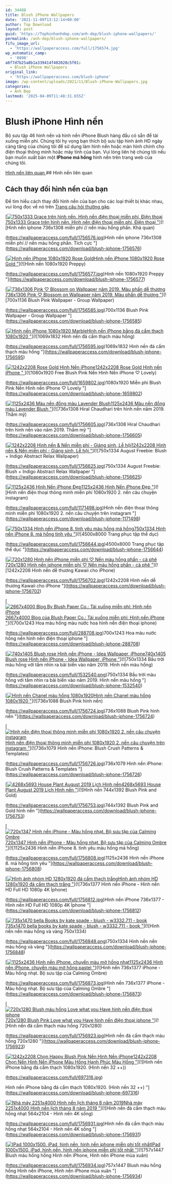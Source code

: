 ```yaml
---
id: 34488
title: Blush iPhone Wallpapers
date: '2021-11-09T13:12:14+00:00'
author: Top Download
layout: post
guid: 'https://Tophinhanhdep.com/anh-dep/blush-iphone-wallpapers/'
permalink: /anh-dep/blush-iphone-wallpapers/
fifu_image_url:
  - 'https://wallpaperaccess.com/full/1756574.jpg'
wp_automatic_camp:
  - '8098'
a6f7d7b25a8b1a339414f402028c5f01:
  - Blush iPhone Wallpapers
original_link:
  - 'https://wallpaperaccess.com/blush-iphone'
image: /wp-content/uploads/2021/11/Blush-iPhone-Wallpapers.jpg
categories:
  - Ảnh Đẹp
lastmod: '2025-04-09T11:48:31.655Z'
---
```

# Blush iPhone Hình nền

Bộ sưu tập 46 hình nền và hình nền iPhone Blush hàng đầu có sẵn để tải xuống miễn phí. Chúng tôi hy vọng bạn thích bộ sưu tập hình ảnh HD ngày càng tăng của chúng tôi để sử dụng làm hình nền hoặc màn hình chính cho điện thoại thông minh hoặc máy tính của bạn. Vui lòng liên hệ chúng tôi nếu bạn muốn xuất bản một **IPhone má hồng** hình nền trên trang web của chúng tôi.

[Hình nền liên quan ](#related) ## Hình nền liên quan

## Cách thay đổi hình nền của bạn

Để tìm hiểu cách thay đổi hình nền của bạn cho các loại thiết bị khác nhau, vui lòng đọc về nó trên [Trang câu hỏi thường gặp](https://tophinhanhdep.com/faq/).

  
[[![750x1333 Grace trên hình nền.  Hình nền điện thoại miễn phí, Điện thoại](https://wallpaperaccess.com/full/1756574.jpg)750x1333 Grace trên hình nền. Hình nền điện thoại miễn phí, Điện thoại "](https://wallpaperaccess.com/download/blush-iphone-1756574)](![Hình nền iphone 736x1308 miễn phí // nền màu hồng phấn.  Khả quan)

(https://wallpaperaccess.com/full/1756576.jpg)Hình nền iphone 736x1308 miễn phí // nền màu hồng phấn. Tích cực "](https://wallpaperaccess.com/download/blush-iphone-1756576)

[[![Hình nền iPhone 1080x1920 Rose Gold](https://wallpaperaccess.com/full/643722.jpg)Hình nền iPhone 1080x1920 Rose Gold "](https://wallpaperaccess.com/download/blush-iphone-643722)](![Hình nền 1080x1920 Preppy)

(https://wallpaperaccess.com/full/1756577.jpg)Hình nền 1080x1920 Preppy "](https://wallpaperaccess.com/download/blush-iphone-1756577)

[[![736x1306 Pink ♡ Blossom on Wallpaper năm 2019. Màu phấn dễ thương](https://wallpaperaccess.com/full/1091359.jpg)736x1306 Pink ♡ Blossom on Wallpaper năm 2019. Màu phấn dễ thương "](https://wallpaperaccess.com/download/blush-iphone-1091359)](![700x1136 Blush Pink Wallpaper - Group Wallpaper)

(https://wallpaperaccess.com/full/1756585.jpg)700x1136 Blush Pink Wallpaper - Group Wallpaper "](https://wallpaperaccess.com/download/blush-iphone-1756585)

[[![Hình nền iPhone 1080x1920 Marble](https://wallpaperaccess.com/full/697305.jpg)Hình nền iPhone bằng đá cẩm thạch 1080x1920 "](https://wallpaperaccess.com/download/blush-iphone-697305)](![1069x1832 Hình nền đá cẩm thạch màu hồng)

(https://wallpaperaccess.com/full/1756595.jpg)1069x1832 Hình nền đá cẩm thạch màu hồng "](https://wallpaperaccess.com/download/blush-iphone-1756595)

[[![1242x2208 Rose Gold Hình Nền iPhone](https://wallpaperaccess.com/full/902193.jpg)1242x2208 Rose Gold Hình nền iPhone " ](https://wallpaperaccess.com/download/blush-iphone-902193)](![1080x1920 Free Blush Pink Nền Hình Nền iPhone ♡ Lovely)

(https://wallpaperaccess.com/full/1659802.jpg)1080x1920 Miễn phí Blush Pink Nền Hình nền iPhone ♡ Lovely "](https://wallpaperaccess.com/download/blush-iphone-1659802)

[[![1125x2436 Màu nền đồng màu Lavender Blush](https://wallpaperaccess.com/full/1756600.jpg)1125x2436 Màu nền đồng màu Lavender Blush "](https://wallpaperaccess.com/download/blush-iphone-1756600)](![736x1308 Hiral Chaudhari trên hình nền năm 2019. Thẩm mỹ)

(https://wallpaperaccess.com/full/1756605.jpg)736x1308 Hiral Chaudhari trên hình nền vào năm 2019. Thẩm mỹ "](https://wallpaperaccess.com/download/blush-iphone-1756605)

[[![1242x2208 Hình nền & Nền miễn phí - Giáng sinh, Lễ hội](https://wallpaperaccess.com/full/1756606.png)1242x2208 Hình nền &amp; Nền miễn phí - Giáng sinh, Lễ hội "](https://wallpaperaccess.com/download/blush-iphone-1756606)](![750x1334 August Freebie: Blush + Indigo Abstract Relax Wallpaper)

(https://wallpaperaccess.com/full/1756625.jpg)750x1334 August Freebie: Blush + Indigo Abstract Relax Wallpaper "](https://wallpaperaccess.com/download/blush-iphone-1756625)

[[![1125x2436 Hình Nền iPhone Đẹp](https://wallpaperaccess.com/full/1756633.jpg)1125x2436 Hình Nền iPhone Đẹp "](https://wallpaperaccess.com/download/blush-iphone-1756633)](![Hình nền điện thoại thông minh miễn phí 1080x1920 2. nền câu chuyện instagram)

(https://wallpaperaccess.com/full/1171498.jpg)Hình nền điện thoại thông minh miễn phí 1080x1920 2. nền câu chuyện trên instagram "](https://wallpaperaccess.com/download/blush-iphone-1171498)

[[![750x1334 Hình nền iPhone 8.  tình yêu màu hồng má hồng](https://wallpaperaccess.com/full/1756643.jpg)750x1334 Hình nền iPhone 8. má hồng tình yêu "](https://wallpaperaccess.com/download/blush-iphone-1756643)](![4500x8000 Trang phục tập thể dục)

(https://wallpaperaccess.com/full/1756644.jpg)4500x8000 Trang phục tập thể dục "](https://wallpaperaccess.com/download/blush-iphone-1756644)

[[![720x1280 Hình nền iPhone miễn phí ♡ Nền màu hồng phấn - cà phê](https://wallpaperaccess.com/full/1756678.jpg)720x1280 Hình nền iphone miễn phí ♡ Nền màu hồng phấn - cà phê "](https://wallpaperaccess.com/download/blush-iphone-1756678)](![1242x2208 Hình nền dễ thương Kawaii cho iPhone)

(https://wallpaperaccess.com/full/1756702.jpg)1242x2208 Hình nền dễ thương Kawaii cho iPhone "](https://wallpaperaccess.com/download/blush-iphone-1756702)

[[![2667x4000 Blog By Blush Paper Co.: Tải xuống miễn phí: Hình nền iPhone](https://wallpaperaccess.com/full/1188957.jpg)2667x4000 Blog của Blush Paper Co.: Tải xuống miễn phí: Hình nền iPhone "](https://wallpaperaccess.com/download/blush-iphone-1188957)](![700x1243 Hoa màu hồng màu nước hoa hình nền điện thoại iphone)

(https://wallpaperaccess.com/full/288708.jpg)700x1243 Hoa màu nước hồng nền hình nền điện thoại iphone "](https://wallpaperaccess.com/download/blush-iphone-288708)

[[![740x1405 Blush rose Hình nền iPhone - Idea Wallpaper, iPhone](https://wallpaperaccess.com/full/1756720.jpg)740x1405 Blush rose Hình nền iPhone - Idea Wallpaper, iPhone "](https://wallpaperaccess.com/download/blush-iphone-1756720)](![750x1334 Bầu trời màu hồng với tầm nhìn ra bãi biển vào năm 2019. Hình nền màu hồng)

(https://wallpaperaccess.com/full/1532540.png)750x1334 Bầu trời màu hồng với tầm nhìn ra bãi biển vào năm 2019. Hình nền màu hồng "](https://wallpaperaccess.com/download/blush-iphone-1532540)

[[![Hình nền Chanel màu hồng 1080x1920](https://wallpaperaccess.com/full/866213.jpg)Hình nền Chanel màu hồng 1080x1920 "](https://wallpaperaccess.com/download/blush-iphone-866213)](![736x1088 Blush Pink hình nền)

(https://wallpaperaccess.com/full/1756724.jpg)736x1088 Blush Pink hình nền "](https://wallpaperaccess.com/download/blush-iphone-1756724)

[[![Hình nền điện thoại thông minh miễn phí 1080x1920 2. nền câu chuyện instagram](https://wallpaperaccess.com/full/1258671.jpg)Hình nền điện thoại thông minh miễn phí 1080x1920 2. nền câu chuyện trên instagram "](https://wallpaperaccess.com/download/blush-iphone-1258671)](![736x1079 Hình nền iPhone: Blush Crush Patterns & Templates)

(https://wallpaperaccess.com/full/1756726.jpg)736x1079 Hình nền iPhone: Blush Crush Patterns &amp; Templates "](https://wallpaperaccess.com/download/blush-iphone-1756726)

[[![4268x5693 House Plant August 2019 Lịch Hình nền](https://wallpaperaccess.com/full/1756743.jpg)4268x5693 House Plant August 2019 Lịch Hình nền "](https://wallpaperaccess.com/download/blush-iphone-1756743)](![Hình nền 744x1392 Blush Pink and Gold)

(https://wallpaperaccess.com/full/1756753.jpg)744x1392 Blush Pink and Gold hình nền "](https://wallpaperaccess.com/download/blush-iphone-1756753)

[[![720x1347 Hình nền iPhone - Màu hồng nhạt.  Bộ sưu tập của Calming Ombre](https://wallpaperaccess.com/full/1756754.jpg)720x1347 Hình nền iPhone - Màu hồng nhạt. Bộ sưu tập của Calming Ombre "](https://wallpaperaccess.com/download/blush-iphone-1756754)](![1125x2436 Hình nền iPhone 8.  tình yêu màu hồng má hồng)

(https://wallpaperaccess.com/full/1756808.jpg)1125x2436 Hình nền iPhone 8. má hồng tình yêu "](https://wallpaperaccess.com/download/blush-iphone-1756808)

[[![Hình ảnh nhóm HD 1280x1920 đá cẩm thạch trắng](https://wallpaperaccess.com/full/622849.jpg)Hình ảnh nhóm HD 1280x1920 đá cẩm thạch trắng "](https://wallpaperaccess.com/download/blush-iphone-622849)](![736x1377 Hình nền iPhone - Hình nền HD Full HD 1080p 4K İphone)

(https://wallpaperaccess.com/full/1756812.jpg)Hình nền iPhone 736x1377 - Hình nền HD Full HD 1080p 4K İphone "](https://wallpaperaccess.com/download/blush-iphone-1756812)

[[![735x1470 bella Books by kate spade - blush - w3332.711 - book](https://wallpaperaccess.com/full/1756829.jpg)735x1470 bella books by kate spade - blush - w3332.711 - book "](https://wallpaperaccess.com/download/blush-iphone-1756829)](![Hình nền nền màu hồng và vàng 750x1334)

(https://wallpaperaccess.com/full/1756848.png)750x1334 Hình nền nền màu hồng và vàng "](https://wallpaperaccess.com/download/blush-iphone-1756848)

[[![1125x2436 Hình nền iPhone.  chuyển màu mờ hồng nhạt](https://wallpaperaccess.com/full/1756859.jpg)1125x2436 Hình nền iPhone. chuyển màu mờ hồng pastel "](https://wallpaperaccess.com/download/blush-iphone-1756859)](![Hình nền 736x1377 iPhone - Màu hồng nhạt.  Bộ sưu tập của Calming Ombre)

(https://wallpaperaccess.com/full/1756873.jpg)Hình nền 736x1377 iPhone - Màu hồng nhạt. Bộ sưu tập của Calming Ombre "](https://wallpaperaccess.com/download/blush-iphone-1756873)

[[![720x1280 Blush màu hồng Love what you Have hình nền điện thoại iphone](https://wallpaperaccess.com/full/1756905.jpg)720x1280 Blush Pink Love what you Have hình nền điện thoại iphone "](https://wallpaperaccess.com/download/blush-iphone-1756905)](![Hình nền đá cẩm thạch màu hồng 720x1280)

(https://wallpaperaccess.com/full/1756923.jpg)Hình nền đá cẩm thạch màu hồng 720x1280 "](https://wallpaperaccess.com/download/blush-iphone-1756923)

[[![1242x2208 Chọn Happy Blush Pink Nền Hình Nền iPhone](https://wallpaperaccess.com/full/515637.jpg)1242x2208 Chọn Nền Hình Nền iPhone Màu Hồng Hạnh Phúc Màu Hồng "](https://wallpaperaccess.com/download/blush-iphone-515637)](![Hình nền iPhone bằng đá cẩm thạch 1080x1920.  (Hình nền 32 ++))

(https://wallpaperaccess.com/full/697316.jpg)

Hình nền iPhone bằng đá cẩm thạch 1080x1920. (Hình nền 32 ++) "](https://wallpaperaccess.com/download/blush-iphone-697316)

[[![Nhà máy 2251x4000 Hình nền lịch tháng 8 năm 2019](https://wallpaperaccess.com/full/1756928.jpg)Nhà máy 2251x4000 Hình nền lịch tháng 8 năm 2019 "](https://wallpaperaccess.com/download/blush-iphone-1756928)](![Hình nền đá cẩm thạch màu hồng nhạt 564x2104 - Hình nền 4K sống)

(https://wallpaperaccess.com/full/1756931.jpg)Hình nền đá cẩm thạch màu hồng nhạt 564x2104 - Hình nền 4K sống "](https://wallpaperaccess.com/download/blush-iphone-1756931)

[[![IPad 1000x1500.  iPad, hình nền, hình nền iphone miễn phí tốt nhất](https://wallpaperaccess.com/full/1200098.jpg)IPad 1000x1500. iPad, hình nền, hình nền iphone miễn phí tốt nhất "](https://wallpaperaccess.com/download/blush-iphone-1200098)](![757x1447 Blush màu hồng hồng Hình nền iPhone, Hình nền iPhone mùa xuân)

(https://wallpaperaccess.com/full/1756934.jpg)757x1447 Blush màu hồng hồng Hình nền iPhone, Hình nền iPhone mùa xuân "](https://wallpaperaccess.com/download/blush-iphone-1756934)
